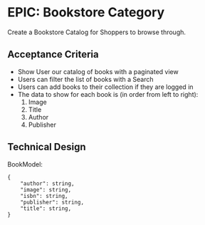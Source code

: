 # EPIC: Bookstore Category
Create a Bookstore Catalog for Shoppers to browse through.

## Acceptance Criteria

* Show User our catalog of books with a paginated view
* Users can filter the list of books with a Search
* Users can add books to their collection if they are logged in
* The data to show for each book is (in order from left to right):
    1. Image
    2. Title
    3. Author
    4. Publisher
    
## Technical Design

BookModel:

```
{
    "author": string,
    "image": string,
    "isbn": string,
    "publisher": string,
    "title": string,
}
```